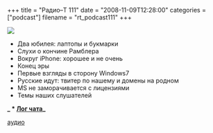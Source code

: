 +++
title = "Радио–Т 111"
date = "2008-11-09T12:28:00"
categories = ["podcast"]
filename = "rt_podcast111"
+++

![](https://radio-t.com/images/radio-t/rt111.png)


- Два юбилея: лаптопы и букмарки
- Слухи o кончине Рамблера
- Вокруг iPhone: хорошее и не очень
- Конец эры
- Первые взгляды в сторону Windows7
- Русские идут: твитер по нашему и домены на родном
- MS не заморачивается с лицензиями
- Темы наших слушателей

**_ * [Лог чата](http://chat.radio-t.com/logs/radio-t-111.html)_**

[аудио](http://cdn.radio-t.com/rt_podcast111.mp3)
<audio src="http://cdn.radio-t.com/rt_podcast111.mp3" preload="none"></audio>
